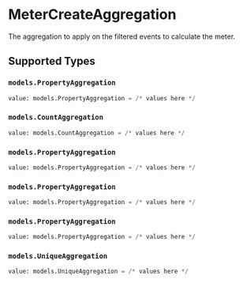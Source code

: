 # MeterCreateAggregation

The aggregation to apply on the filtered events to calculate the meter.


## Supported Types

### `models.PropertyAggregation`

```python
value: models.PropertyAggregation = /* values here */
```

### `models.CountAggregation`

```python
value: models.CountAggregation = /* values here */
```

### `models.PropertyAggregation`

```python
value: models.PropertyAggregation = /* values here */
```

### `models.PropertyAggregation`

```python
value: models.PropertyAggregation = /* values here */
```

### `models.PropertyAggregation`

```python
value: models.PropertyAggregation = /* values here */
```

### `models.UniqueAggregation`

```python
value: models.UniqueAggregation = /* values here */
```

